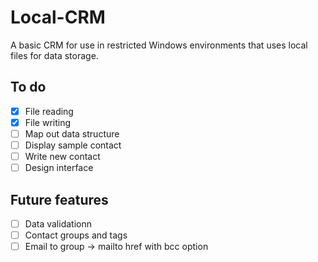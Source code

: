 # Local-CRM
A basic CRM for use in restricted Windows environments that uses local files for data storage.

## To do
- [x] File reading
- [x] File writing
- [ ] Map out data structure
- [ ] Display sample contact
- [ ] Write new contact
- [ ] Design interface

## Future features
- [ ] Data validationn
- [ ] Contact groups and tags
- [ ] Email to group -> mailto href with bcc option
